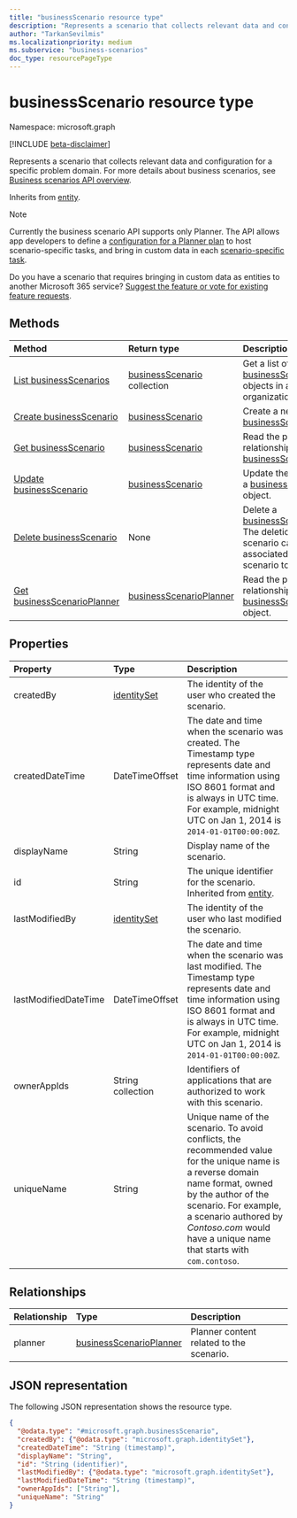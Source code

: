 ```yaml
---
title: "businessScenario resource type"
description: "Represents a scenario that collects relevant data and configuration for a specific problem domain."
author: "TarkanSevilmis"
ms.localizationpriority: medium
ms.subservice: "business-scenarios"
doc_type: resourcePageType
---
```


# businessScenario resource type

Namespace: microsoft.graph

[!INCLUDE [beta-disclaimer](../../includes/beta-disclaimer.md)]

Represents a scenario that collects relevant data and configuration for a specific problem domain. For more details about business scenarios, see [Business scenarios API overview](/graph/businessscenarios-concept-overview).

Inherits from [entity](../resources/entity.md).

> [!Note]
> Currently the business scenario API supports only Planner. The API allows app developers to define a [configuration for a Planner plan](/graph/api/resources/plannerplanconfiguration?view=graph-rest-beta&preserve-view=true) to host scenario-specific tasks, and bring in custom data in each [scenario-specific task](/graph/api/resources/businessscenariotask?view=graph-rest-beta&preserve-view=true). 
>
> Do you have a scenario that requires bringing in custom data as entities to another Microsoft 365 service? [Suggest the feature or vote for existing feature requests](https://developer.microsoft.com/en-us/graph/support).

## Methods

|Method|Return type|Description|
|:---|:---|:---|
|[List businessScenarios](../api/solutionsroot-list-businessscenarios.md)|[businessScenario](../resources/businessscenario.md) collection|Get a list of all [businessScenario](../resources/businessscenario.md) objects in an organization.|
|[Create businessScenario](../api/solutionsroot-post-businessscenarios.md)|[businessScenario](../resources/businessscenario.md)|Create a new [businessScenario](../resources/businessscenario.md) object.|
|[Get businessScenario](../api/businessscenario-get.md)|[businessScenario](../resources/businessscenario.md)|Read the properties and relationships of a [businessScenario](../resources/businessscenario.md) object.|
|[Update businessScenario](../api/businessscenario-update.md)|[businessScenario](../resources/businessscenario.md)|Update the properties of a [businessScenario](../resources/businessscenario.md) object.|
|[Delete businessScenario](../api/businessscenario-delete.md)|None|Delete a [businessScenario](../resources/businessscenario.md) object. The deletion of a scenario causes all data associated with the scenario to be deleted.|
|[Get businessScenarioPlanner](../api/businessscenarioplanner-get.md)|[businessScenarioPlanner](../resources/businessscenarioplanner.md)|Read the properties and relationships of a [businessScenarioPlanner](../resources/businessscenarioplanner.md) object.|

## Properties

|Property|Type|Description|
|:---|:---|:---|
|createdBy|[identitySet](../resources/identityset.md)|The identity of the user who created the scenario.|
|createdDateTime|DateTimeOffset|The date and time when the scenario was created. The Timestamp type represents date and time information using ISO 8601 format and is always in UTC time. For example, midnight UTC on Jan 1, 2014 is `2014-01-01T00:00:00Z`.|
|displayName|String|Display name of the scenario.|
|id|String|The unique identifier for the scenario. Inherited from [entity](../resources/entity.md).|
|lastModifiedBy|[identitySet](../resources/identityset.md)|The identity of the user who last modified the scenario.|
|lastModifiedDateTime|DateTimeOffset|The date and time when the scenario was last modified. The Timestamp type represents date and time information using ISO 8601 format and is always in UTC time. For example, midnight UTC on Jan 1, 2014 is `2014-01-01T00:00:00Z`.|
|ownerAppIds|String collection|Identifiers of applications that are authorized to work with this scenario.|
|uniqueName|String|Unique name of the scenario. To avoid conflicts, the recommended value for the unique name is a reverse domain name format, owned by the author of the scenario. For example, a scenario authored by *Contoso.com* would have a unique name that starts with `com.contoso`.|

## Relationships

|Relationship|Type|Description|
|:---|:---|:---|
|planner|[businessScenarioPlanner](../resources/businessscenarioplanner.md)|Planner content related to the scenario.|

## JSON representation

The following JSON representation shows the resource type.
<!-- {
  "blockType": "resource",
  "keyProperty": "id",
  "@odata.type": "microsoft.graph.businessScenario",
  "baseType": "microsoft.graph.entity",
  "openType": false
}
-->
``` json
{
  "@odata.type": "#microsoft.graph.businessScenario",
  "createdBy": {"@odata.type": "microsoft.graph.identitySet"},
  "createdDateTime": "String (timestamp)",
  "displayName": "String",
  "id": "String (identifier)",
  "lastModifiedBy": {"@odata.type": "microsoft.graph.identitySet"},
  "lastModifiedDateTime": "String (timestamp)",
  "ownerAppIds": ["String"],
  "uniqueName": "String"
}
```
